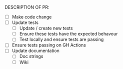 DESCRIPTION OF PR:
 - [ ] Make code change
 - [ ] Update tests 
   - [ ] Update / create new tests
   - [ ] Ensure these tests have the expected behavour
   - [ ] Test locally and ensure tests are passing
 - [ ] Ensure tests passing on GH Actions
 - [ ] Update documentation
   - [ ] Doc strings
   - [ ] Wiki 
